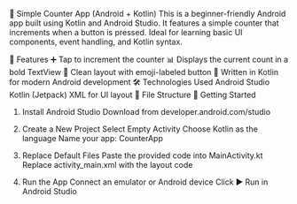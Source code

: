 
📱 Simple Counter App (Android + Kotlin)
This is a beginner-friendly Android app built using Kotlin and Android Studio. It features a simple counter that increments when a button is pressed. Ideal for learning basic UI components, event handling, and Kotlin syntax.

🎯 Features
➕ Tap to increment the counter
📊 Displays the current count in a bold TextView
🎨 Clean layout with emoji-labeled button
🧠 Written in Kotlin for modern Android development
🛠 Technologies Used
Android Studio
Kotlin (Jetpack)
XML for UI layout
📁 File Structure
🚀 Getting Started
1. Install Android Studio
Download from developer.android.com/studio

2. Create a New Project
Select Empty Activity
Choose Kotlin as the language
Name your app: CounterApp
3. Replace Default Files
Paste the provided code into MainActivity.kt
Replace activity_main.xml with the layout code
4. Run the App
Connect an emulator or Android device
Click ▶️ Run in Android Studio

